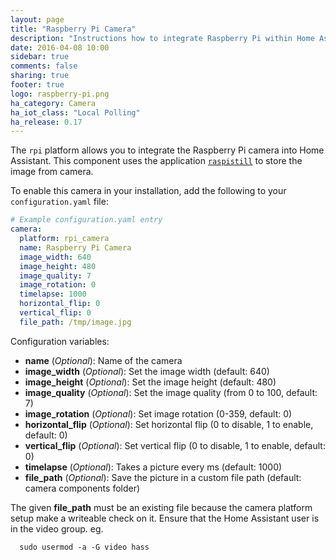 ```yaml
---
layout: page
title: "Raspberry Pi Camera"
description: "Instructions how to integrate Raspberry Pi within Home Assistant."
date: 2016-04-08 10:00
sidebar: true
comments: false
sharing: true
footer: true
logo: raspberry-pi.png
ha_category: Camera
ha_iot_class: "Local Polling"
ha_release: 0.17
---
```



The `rpi` platform allows you to integrate the Raspberry Pi camera into Home Assistant. This component uses the application [`raspistill`](https://www.raspberrypi.org/documentation/usage/camera/raspicam/raspistill.md) to store the image from camera.

To enable this camera in your installation, add the following to your `configuration.yaml` file:

```yaml
# Example configuration.yaml entry
camera:
  platform: rpi_camera
  name: Raspberry Pi Camera
  image_width: 640
  image_height: 480
  image_quality: 7
  image_rotation: 0
  timelapse: 1000
  horizontal_flip: 0
  vertical_flip: 0
  file_path: /tmp/image.jpg
```

Configuration variables:

 - **name** (*Optional*): Name of the camera
 - **image_width** (*Optional*): Set the image width (default: 640)
 - **image_height** (*Optional*): Set the image height (default: 480)
 - **image_quality** (*Optional*): Set the image quality (from 0 to 100, default: 7)
 - **image_rotation** (*Optional*): Set image rotation (0-359, default: 0)
 - **horizontal_flip** (*Optional*): Set horizontal flip (0 to disable, 1 to enable, default: 0)
 - **vertical_flip** (*Optional*): Set vertical flip (0 to disable, 1 to enable, default: 0)
 - **timelapse** (*Optional*): Takes a picture every ms (default: 1000)
 - **file_path** (*Optional*): Save the picture in a custom file path (default: camera components folder)
 
The given **file_path** must be an existing file because the camera platform setup make a writeable check on it.
Ensure that the Home Assistant user is in the video group.
eg.
```
  sudo usermod -a -G video hass
```
